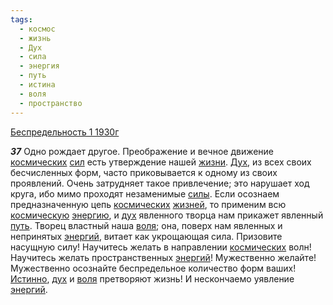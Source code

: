 ```yaml
---
tags:
  - космос
  - жизнь
  - Дух
  - сила
  - энергия
  - путь
  - истина
  - воля
  - пространство
---
```


[Беспредельность 1 1930г](/agni/1930)

___37___
Одно рождает другое. Преображение и вечное движение [космических](/tag/#космос) [сил](/tag/#сила) есть утверждение нашей [жизни](/tag/#жизнь). [Дух](/tag/#Дух), из всех своих бесчисленных форм, часто приковывается к одному из своих проявлений. Очень затрудняет такое привлечение; это нарушает ход круга, ибо мимо проходят незаменимые [силы](/tag/#сила). Если осознаем предназначенную цепь [космических](/tag/#космос) [жизней](/tag/#жизнь), то применим всю [космическую](/tag/#космос) [энергию](/tag/#энергия), и [дух](/tag/#Дух) явленного творца нам прикажет явленный [путь](/tag/#путь). Творец властный наша [воля](/tag/#воля); она, поверх нам явленных и непринятых [энергий](/tag/#энергия), витает как укрощающая сила. Призовите насущную силу! Научитесь желать в направлении [космических](/tag/#космос) волн! Научитесь желать пространственных [энергий](/tag/#энергия)! Мужественно желайте! Мужественно осознайте беспредельное количество форм ваших! [Истинно](/tag/#истина), [дух](/tag/#Дух) и [воля](/tag/#воля) претворяют жизнь! И нескончаемо уявление [энергий](/tag/#энергия).